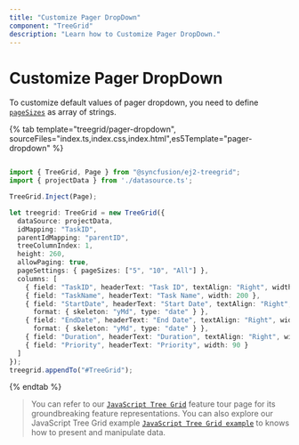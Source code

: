 ```yaml
---
title: "Customize Pager DropDown"
component: "TreeGrid"
description: "Learn how to Customize Pager DropDown."
---
```


# Customize Pager DropDown

To customize default values of pager dropdown, you need to define [`pageSizes`](https://ej2.syncfusion.com/angular/documentation/api/treegrid/pageSettings/#pagesizes) as array of strings.

{% tab template="treegrid/pager-dropdown", sourceFiles="index.ts,index.css,index.html",es5Template="pager-dropdown" %}

```typescript

import { TreeGrid, Page } from "@syncfusion/ej2-treegrid";
import { projectData } from './datasource.ts';

TreeGrid.Inject(Page);

let treegrid: TreeGrid = new TreeGrid({
  dataSource: projectData,
  idMapping: "TaskID",
  parentIdMapping: "parentID",
  treeColumnIndex: 1,
  height: 260,
  allowPaging: true,
  pageSettings: { pageSizes: ["5", "10", "All"] },
  columns: [
    { field: "TaskID", headerText: "Task ID", textAlign: "Right", width: 70 },
    { field: "TaskName", headerText: "Task Name", width: 200 },
    { field: "StartDate", headerText: "Start Date", textAlign: "Right", width: 90,
      format: { skeleton: "yMd", type: "date" } },
    { field: "EndDate", headerText: "End Date", textAlign: "Right", width: 90,
      format: { skeleton: "yMd", type: "date" } },
    { field: "Duration", headerText: "Duration", textAlign: "Right", width: 90 },
    { field: "Priority", headerText: "Priority", width: 90 }
  ]
});
treegrid.appendTo("#TreeGrid");

```

{% endtab %}

> You can refer to our [`JavaScript Tree Grid`](https://www.syncfusion.com/javascript-ui-controls/js-tree-grid) feature tour page for its groundbreaking feature representations. You can also explore our JavaScript Tree Grid example [`JavaScript Tree Grid example`](https://ej2.syncfusion.com/demos/#/material/tree-grid/treegrid-overview.html) to knows how to present and manipulate data.